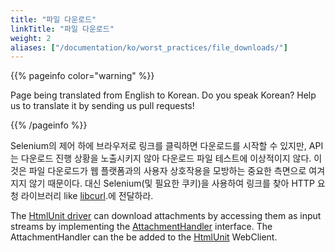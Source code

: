 ```yaml
---
title: "파일 다운로드"
linkTitle: "파일 다운로드"
weight: 2
aliases: ["/documentation/ko/worst_practices/file_downloads/"]
---
```


{{% pageinfo color="warning" %}}
<p class="lead">
   <i class="fas fa-language display-4"></i> 
   Page being translated from 
   English to Korean. Do you speak Korean? Help us to translate
   it by sending us pull requests!
</p>
{{% /pageinfo %}}

Selenium의 제어 하에 브라우저로 링크를 클릭하면 다운로드를 시작할 수 있지만, API는 다운로드 진행 상황을 노출시키지 않아 다운로드 파일 테스트에 이상적이지 않다.
이것은 파일 다운로드가 웹 플랫폼과의 사용자 상호작용을 모방하는 중요한 측면으로 여겨지지 않기 때문이다.
대신 Selenium(및 필요한 쿠키)을 사용하여 링크를 찾아 HTTP 요청 라이브러리 like [libcurl](//curl.haxx.se/libcurl/).에 전달하라.

The [HtmlUnit driver](https://github.com/SeleniumHQ/htmlunit-driver) can download 
attachments by accessing them as input streams by implementing the 
[AttachmentHandler](https://htmlunit.sourceforge.io/apidocs/com/gargoylesoftware/htmlunit/attachment/AttachmentHandler.html) 
interface. The AttachmentHandler can the be added to the [HtmlUnit](https://htmlunit.sourceforge.io/) WebClient.
